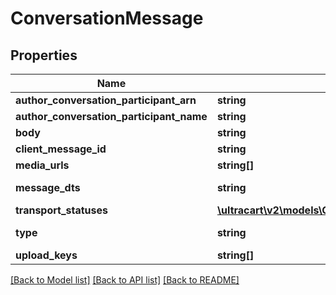 # ConversationMessage

## Properties
Name | Type | Description | Notes
------------ | ------------- | ------------- | -------------
**author_conversation_participant_arn** | **string** |  | [optional] 
**author_conversation_participant_name** | **string** |  | [optional] 
**body** | **string** |  | [optional] 
**client_message_id** | **string** |  | [optional] 
**media_urls** | **string[]** |  | [optional] 
**message_dts** | **string** | Message date/time | [optional] 
**transport_statuses** | [**\ultracart\v2\models\ConversationMessageTransportStatus[]**](ConversationMessageTransportStatus.md) |  | [optional] 
**type** | **string** | Message type | [optional] 
**upload_keys** | **string[]** |  | [optional] 

[[Back to Model list]](../README.md#documentation-for-models) [[Back to API list]](../README.md#documentation-for-api-endpoints) [[Back to README]](../README.md)


